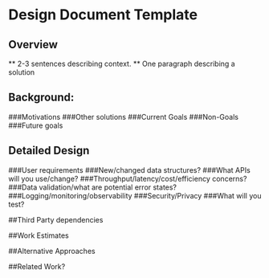 # Design Document Template

## Overview

** 2-3 sentences describing context. **
One paragraph describing a solution

## Background: 
###Motivations
###Other solutions
###Current Goals
###Non-Goals
###Future goals


## Detailed Design
###User requirements
###New/changed data structures?
###What APIs will you use/change?
###Throughput/latency/cost/efficiency concerns?
###Data validation/what are potential error states?
###Logging/monitoring/observability
###Security/Privacy
###What will you test?

##Third Party dependencies

##Work Estimates

##Alternative Approaches

##Related Work?


